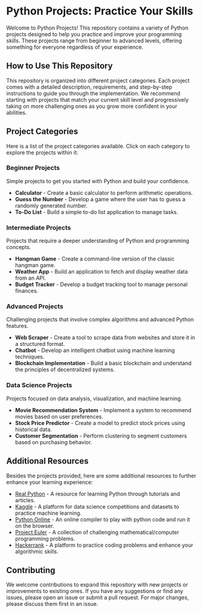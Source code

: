 # Python Projects: Practice Your Skills

Welcome to Python Projects! This repository contains a variety of Python projects designed to help you practice and improve your programming skills. These projects range from beginner to advanced levels, offering something for everyone regardless of your experience.

## How to Use This Repository

This repository is organized into different project categories. Each project comes with a detailed description, requirements, and step-by-step instructions to guide you through the implementation. We recommend starting with projects that match your current skill level and progressively taking on more challenging ones as you grow more confident in your abilities.

## Project Categories

Here is a list of the project categories available. Click on each category to explore the projects within it:

### Beginner Projects

Simple projects to get you started with Python and build your confidence.
* **Calculator** - Create a basic calculator to perform arithmetic operations.
* **Guess the Number** - Develop a game where the user has to guess a randomly generated number.
* **To-Do List** - Build a simple to-do list application to manage tasks.

### Intermediate Projects

Projects that require a deeper understanding of Python and programming concepts.
  * **Hangman Game** - Create a command-line version of the classic hangman game.
  * **Weather App** - Build an application to fetch and display weather data from an API.
  * **Budget Tracker** - Develop a budget tracking tool to manage personal finances.

### Advanced Projects

Challenging projects that involve complex algorithms and advanced Python features.
  * **Web Scraper** - Create a tool to scrape data from websites and store it in a structured format.
  * **Chatbot** - Develop an intelligent chatbot using machine learning techniques.
  * **Blockchain Implementation** - Build a basic blockchain and understand the principles of decentralized systems.

### Data Science Projects

Projects focused on data analysis, visualization, and machine learning.
  * **Movie Recommendation System** - Implement a system to recommend movies based on user preferences.
  * **Stock Price Predictor** - Create a model to predict stock prices using historical data.
  * **Customer Segmentation** - Perform clustering to segment customers based on purchasing behavior.

## Additional Resources

Besides the projects provided, here are some additional resources to further enhance your learning experience:

* [Real Python](https://realpython.com/) - A resource for learning Python through tutorials and articles.
* [Kaggle](https://www.kaggle.com/) - A platform for data science competitions and datasets to practice machine learning.
* [Python Online](https://pythononline.net) - An online compiler to play with python code and run it on the browser.
* [Project Euler](https://projecteuler.net/) - A collection of challenging mathematical/computer programming problems.
* [Hackerrank](https://www.hackerrank.com/domains/tutorials/10-days-of-python) - A platform to practice coding problems and enhance your algorithmic skills.

## Contributing

We welcome contributions to expand this repository with new projects or improvements to existing ones. If you have any suggestions or find any issues, please open an issue or submit a pull request. For major changes, please discuss them first in an issue.
